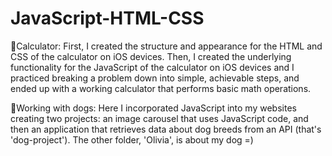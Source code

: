 # JavaScript-HTML-CSS

Calculator:
First, I created the structure and appearance for the HTML and CSS of the calculator on iOS devices. Then, I created the underlying functionality for the JavaScript of the calculator on iOS devices and I practiced breaking a problem down into simple, achievable steps, and ended up with a working calculator that performs basic math operations.

Working with dogs:
Here I incorporated JavaScript into my websites creating two projects: an image carousel that uses JavaScript code, and then an application that retrieves data about dog breeds from an API (that's 'dog-project'). The other folder, 'Olivia', is about my dog =)


